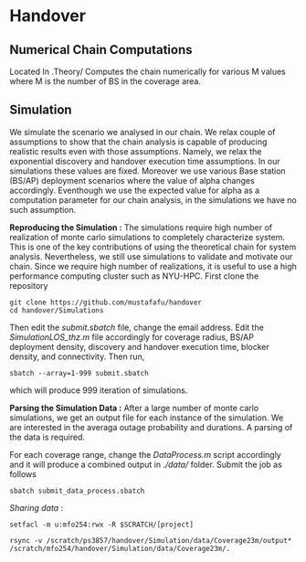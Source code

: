 # Handover

## Numerical Chain Computations
Located In .Theory/
Computes the chain numerically for various M values where M is the number of BS in the coverage area.


## Simulation
We simulate the scenario we analysed in our chain. We relax couple of assumptions to show that the chain analysis is capable of producing realistic results even with those assumptions. Namely, we relax the exponential discovery and handover execution time assumptions. In our simulations these values are fixed. Moreover we use various Base station (BS/AP) deployment scenarios where the value of alpha changes accordingly. Eventhough we use the expected value for alpha as a computation parameter for our chain analysis, in the simulations we have no such assumption.

**Reproducing the Simulation :**
The simulations require high number of realization of monte carlo simulations to completely characterize system. This is one of the key contributions of using the theoretical chain for system analysis. Nevertheless, we still use simulations to validate and motivate our chain. Since we require high number of realizations, it is useful to use a high performance computing cluster such as NYU-HPC. 
First clone the repository
```
git clone https://github.com/mustafafu/handover
cd handover/Simulations
```

Then edit the *submit.sbatch* file, change the email address. 
Edit the *SimulationLOS_thz.m* file accordingly for coverage radius, BS/AP deployment density, discovery and handover execution time, blocker density, and connectivity.
Then run,
```
sbatch --array=1-999 submit.sbatch
```
which will produce 999 iteration of simulations.

**Parsing the Simulation Data :**
After a large number of monte carlo simulations, we get an output file for each instance of the simulation. We are interested in the averaga outage probability and durations. A parsing of the data is required. 

For each coverage range, change the *DataProcess.m* script accordingly and it will produce a combined output in *./data/* folder. Submit the job as follows
```
sbatch submit_data_process.sbatch
```
  *Sharing data* : 
  ```
  setfacl -m u:mfo254:rwx -R $SCRATCH/[project]
  ```
  ```
  rsync -v /scratch/ps3857/handover/Simulation/data/Coverage23m/output*  /scratch/mfo254/handover/Simulation/data/Coverage23m/.
  ```
